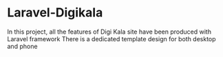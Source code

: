 # Laravel-Digikala
In this project, all the features of Digi Kala site have been produced with Laravel framework There is a dedicated template design for both desktop and phone
